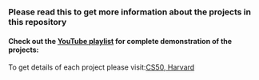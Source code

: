 ### Please read this to get more information about the projects in this repository
#### Check out the [YouTube playlist](https://www.youtube.com/playlist?list=PLQvAnVnC1GkjdjSjJr6GFT8O2TAc6_Jns) for complete demonstration of the projects: 


To get details of each project please visit:[CS50, Harvard](https://www.cs50.harvard.edu/ai/2020/)
